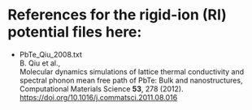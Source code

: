 # References for the rigid-ion (RI) potential files here:

* PbTe_Qiu_2008.txt \
B. Qiu et al., \
Molecular dynamics simulations of lattice thermal conductivity and spectral phonon mean free path of PbTe: 
Bulk and nanostructures, \
Computational Materials Science **53**, 278 (2012). \
https://doi.org/10.1016/j.commatsci.2011.08.016
